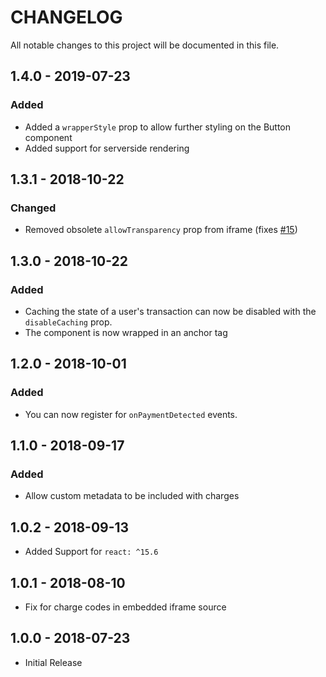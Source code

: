 # CHANGELOG
All notable changes to this project will be documented in this file.

## 1.4.0 - 2019-07-23
### Added
- Added a `wrapperStyle` prop to allow further styling on the Button component
- Added support for serverside rendering

## 1.3.1 - 2018-10-22
### Changed
- Removed obsolete `allowTransparency` prop from iframe (fixes [#15](https://github.com/coinbase/react-coinbase-commerce/issues/15))

## 1.3.0 - 2018-10-22
### Added
- Caching the state of a user's transaction can now be disabled with the `disableCaching` prop.
- The component is now wrapped in an anchor tag

## 1.2.0 - 2018-10-01
### Added
- You can now register for `onPaymentDetected` events.

## 1.1.0 - 2018-09-17
### Added
- Allow custom metadata to be included with charges

## 1.0.2 - 2018-09-13
- Added Support for `react: ^15.6`

## 1.0.1 - 2018-08-10
- Fix for charge codes in embedded iframe source

## 1.0.0 - 2018-07-23
- Initial Release
